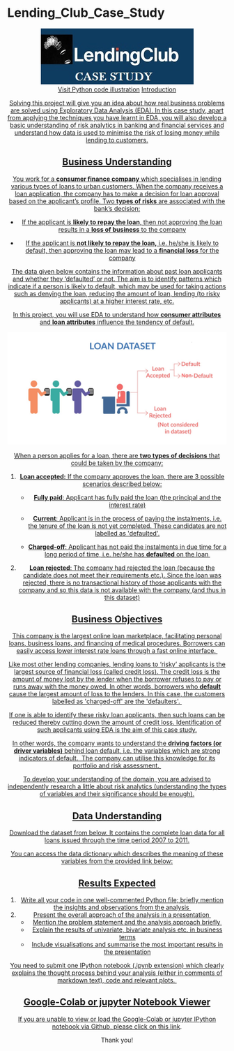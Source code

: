 # Lending_Club_Case_Study

<center><img src="img/Lending_Club_Case_study.jpg"> </center>
<center> <a href="[https://github.com/Ravikiran-Gururaja/Lending_Club_Case_Study/blob/master/Ravikiran's_Lending_Club_Case_Study.ipynb]">Visit Python code illustration</a>    <a href="[https://github.com/Ravikiran-Gururaja/Lending_Club_Case_Study/blob/master/Ravikiran's_Lending_Club_Case_Study_Presentation.pdf] Presentation in PDF </a></center>
Lending Club is a consumer finance company that specializes in lending various types of loans to urban customers. When the company receives a loan application, the company has to make a decision for loan approval based on the applicant’s profile. The project work aims to help the company in understanding the driving factors (or driver variables)…
# Lending-Club-Project---Data-Analysis-for-a-consumer-finance-company

## Introduction

Solving this project will give you an idea about how real business problems are solved using Exploratory Data Analysis (EDA). In this case study, apart from applying the techniques you have learnt in EDA, you will also develop a basic understanding of risk analytics in banking and financial services and understand how data is used to minimise the risk of losing money while lending to customers.

## Business Understanding

You work for a **consumer finance company** which specialises in lending various types of loans to urban customers. When the company receives a loan application, the company has to make a decision for loan approval based on the applicant’s profile. Two **types of risks** are associated with the bank’s decision:

-   If the applicant is **likely to repay the loan**, then not approving the loan results in a **loss of business** to the company
    
-   If the applicant is **not likely to repay the loan,** i.e. he/she is likely to default, then approving the loan may lead to a **financial loss** for the company
    

The data given below contains the information about past loan applicants and whether they ‘defaulted’ or not. The aim is to identify patterns which indicate if a person is likely to default, which may be used for taking actions such as denying the loan, reducing the amount of loan, lending (to risky applicants) at a higher interest rate, etc.

In this project, you will use EDA to understand how **consumer attributes** and **loan attributes** influence the tendency of default.

<center><img src="img/loan_dataset.jpg"> </center>

When a person applies for a loan, there are **two types of decisions** that could be taken by the company:

1.  **Loan accepted:** If the company approves the loan, there are 3 possible scenarios described below:
    
    -   **Fully paid**: Applicant has fully paid the loan (the principal and the interest rate)
        
    -   **Current**: Applicant is in the process of paying the instalments, i.e. the tenure of the loan is not yet completed. These candidates are not labelled as 'defaulted'.
        
    -   **Charged-off**: Applicant has not paid the instalments in due time for a long period of time, i.e. he/she has **defaulted** on the loan 
        
2.  **Loan rejected**: The company had rejected the loan (because the candidate does not meet their requirements etc.). Since the loan was rejected, there is no transactional history of those applicants with the company and so this data is not available with the company (and thus in this dataset)

## Business Objectives

This company is the largest online loan marketplace, facilitating personal loans, business loans, and financing of medical procedures. Borrowers can easily access lower interest rate loans through a fast online interface. 

Like most other lending companies, lending loans to ‘risky’ applicants is the largest source of financial loss (called credit loss). The credit loss is the amount of money lost by the lender when the borrower refuses to pay or runs away with the money owed. In other words, borrowers who **default** cause the largest amount of loss to the lenders. In this case, the customers labelled as 'charged-off' are the 'defaulters'. 

If one is able to identify these risky loan applicants, then such loans can be reduced thereby cutting down the amount of credit loss. Identification of such applicants using EDA is the aim of this case study.

In other words, the company wants to understand the **driving factors (or driver variables)** behind loan default, i.e. the variables which are strong indicators of default.  The company can utilise this knowledge for its portfolio and risk assessment. 

  
To develop your understanding of the domain, you are advised to independently research a little about risk analytics (understanding the types of variables and their significance should be enough).

## Data Understanding

Download the dataset from below. It contains the complete loan data for all loans issued through the time period 2007 to 2011.

You can access the data dictionary which describes the meaning of these variables from the provided link below:

## Results Expected

1.  Write all your code in one well-commented Python file; briefly mention the insights and observations from the analysis 
2.  Present the overall approach of the analysis in a presentation 
    -   Mention the problem statement and the analysis approach briefly 
    -   Explain the results of univariate, bivariate analysis etc. in business terms
    -   Include visualisations and summarise the most important results in the presentation

You need to submit one IPython notebook (.ipynb extension) which clearly explains the thought process behind your analysis (either in comments of markdown text), code and relevant plots. 

## Google-Colab or jupyter Notebook Viewer
If you are unable to view or load the Google-Colab or jupyter IPython notebook via Github, please click on this [link](https://nbviewer.jupyter.org/github/Ravikiran-Gururaja/Lending-Club-Project---Data-Analysis-for-a-consumer-finance-company/blob/Ravikiran-Gururaja_main/Lending_Club_Loan_Data_Analysis.ipynb).

Thank you!
